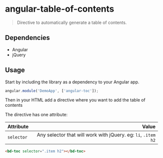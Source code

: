 # angular-table-of-contents
> Directive to automatically generate a table of contents.

## Dependencies

* Angular
* jQuery

## Usage

Start by including the library as a dependency to your Angular app.

``` javascript
angular.module('DemoApp', ['angular-toc']);
```

Then in your HTML add a directive where you want to add the table of contents

The directive has one attribute:


| Attribute     | Value           |
| ------------- |-------------:|
| `selector`      | Any selector that will work with jQuery. eg: `li`, `.item h2` |


``` html
<bd-toc selector=".item h2"></bd-toc>
```
